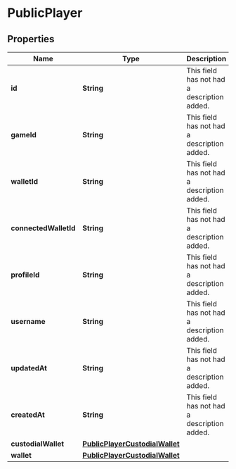 

# PublicPlayer


## Properties

| Name | Type | Description | Notes |
|------------ | ------------- | ------------- | -------------|
|**id** | **String** | This field has not had a description added. |  [optional] |
|**gameId** | **String** | This field has not had a description added. |  [optional] |
|**walletId** | **String** | This field has not had a description added. |  [optional] |
|**connectedWalletId** | **String** | This field has not had a description added. |  [optional] |
|**profileId** | **String** | This field has not had a description added. |  [optional] |
|**username** | **String** | This field has not had a description added. |  [optional] |
|**updatedAt** | **String** | This field has not had a description added. |  [optional] |
|**createdAt** | **String** | This field has not had a description added. |  [optional] |
|**custodialWallet** | [**PublicPlayerCustodialWallet**](PublicPlayerCustodialWallet.md) |  |  [optional] |
|**wallet** | [**PublicPlayerCustodialWallet**](PublicPlayerCustodialWallet.md) |  |  [optional] |



